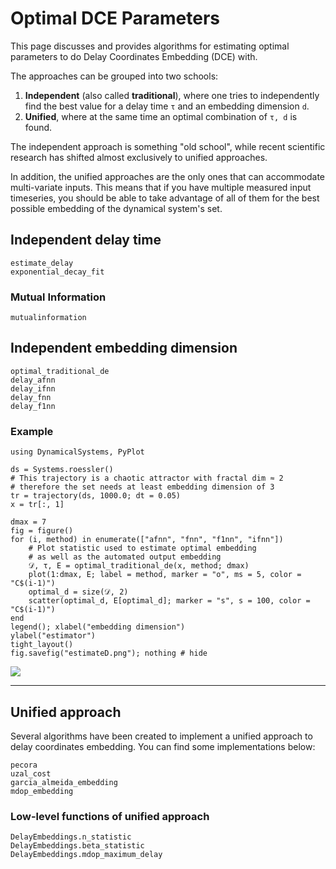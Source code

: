 # Optimal DCE Parameters
This page discusses and provides algorithms for estimating optimal parameters to do Delay Coordinates Embedding (DCE) with.

The approaches can be grouped into two schools:
1. **Independent** (also called **traditional**), where one tries to independently find the best value for a delay time `τ` and an embedding dimension `d`.
2. **Unified**, where at the same time an optimal combination of `τ, d` is found.

The independent approach is something "old school", while recent scientific research has shifted almost exclusively to unified approaches.

In addition, the unified approaches are the only ones that can accommodate multi-variate inputs. This means that if you have multiple measured input timeseries, you should be able to take advantage of all of them for the best possible embedding of the dynamical system's set.

## Independent delay time
```@docs
estimate_delay
exponential_decay_fit
```
### Mutual Information
```@docs
mutualinformation
```

## Independent embedding dimension
```@docs
optimal_traditional_de
delay_afnn
delay_ifnn
delay_fnn
delay_f1nn
```

### Example
```@example MAIN
using DynamicalSystems, PyPlot

ds = Systems.roessler()
# This trajectory is a chaotic attractor with fractal dim ≈ 2
# therefore the set needs at least embedding dimension of 3
tr = trajectory(ds, 1000.0; dt = 0.05)
x = tr[:, 1]

dmax = 7
fig = figure()
for (i, method) in enumerate(["afnn", "fnn", "f1nn", "ifnn"])
    # Plot statistic used to estimate optimal embedding
    # as well as the automated output embedding
    𝒟, τ, E = optimal_traditional_de(x, method; dmax)
    plot(1:dmax, E; label = method, marker = "o", ms = 5, color = "C$(i-1)")
    optimal_d = size(𝒟, 2)
    scatter(optimal_d, E[optimal_d]; marker = "s", s = 100, color = "C$(i-1)")
end
legend(); xlabel("embedding dimension")
ylabel("estimator")
tight_layout()
fig.savefig("estimateD.png"); nothing # hide
```
![](estimateD.png)

---

## Unified approach
Several algorithms have been created to implement a unified approach to delay coordinates embedding. You can find some implementations below:
```@docs
pecora
uzal_cost
garcia_almeida_embedding
mdop_embedding
```

### Low-level functions of unified approach
```@docs
DelayEmbeddings.n_statistic
DelayEmbeddings.beta_statistic
DelayEmbeddings.mdop_maximum_delay
```

